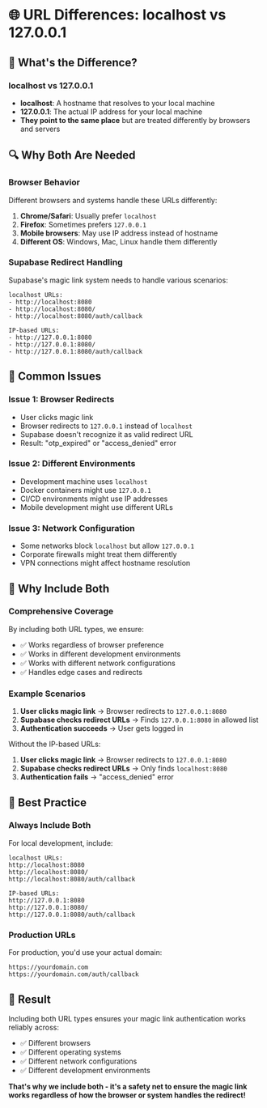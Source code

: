 # 🌐 URL Differences: localhost vs 127.0.0.1

## 🎯 What's the Difference?

### localhost vs 127.0.0.1
- **localhost**: A hostname that resolves to your local machine
- **127.0.0.1**: The actual IP address for your local machine
- **They point to the same place** but are treated differently by browsers and servers

## 🔍 Why Both Are Needed

### Browser Behavior
Different browsers and systems handle these URLs differently:

1. **Chrome/Safari**: Usually prefer `localhost`
2. **Firefox**: Sometimes prefers `127.0.0.1`
3. **Mobile browsers**: May use IP address instead of hostname
4. **Different OS**: Windows, Mac, Linux handle them differently

### Supabase Redirect Handling
Supabase's magic link system needs to handle various scenarios:

```
localhost URLs:
- http://localhost:8080
- http://localhost:8080/
- http://localhost:8080/auth/callback

IP-based URLs:
- http://127.0.0.1:8080
- http://127.0.0.1:8080/
- http://127.0.0.1:8080/auth/callback
```

## 🚨 Common Issues

### Issue 1: Browser Redirects
- User clicks magic link
- Browser redirects to `127.0.0.1` instead of `localhost`
- Supabase doesn't recognize it as valid redirect URL
- Result: "otp_expired" or "access_denied" error

### Issue 2: Different Environments
- Development machine uses `localhost`
- Docker containers might use `127.0.0.1`
- CI/CD environments might use IP addresses
- Mobile development might use different URLs

### Issue 3: Network Configuration
- Some networks block `localhost` but allow `127.0.0.1`
- Corporate firewalls might treat them differently
- VPN connections might affect hostname resolution

## 🎯 Why Include Both

### Comprehensive Coverage
By including both URL types, we ensure:
- ✅ Works regardless of browser preference
- ✅ Works in different development environments
- ✅ Works with different network configurations
- ✅ Handles edge cases and redirects

### Example Scenarios
1. **User clicks magic link** → Browser redirects to `127.0.0.1:8080`
2. **Supabase checks redirect URLs** → Finds `127.0.0.1:8080` in allowed list
3. **Authentication succeeds** → User gets logged in

Without the IP-based URLs:
1. **User clicks magic link** → Browser redirects to `127.0.0.1:8080`
2. **Supabase checks redirect URLs** → Only finds `localhost:8080`
3. **Authentication fails** → "access_denied" error

## 🔧 Best Practice

### Always Include Both
For local development, include:
```
localhost URLs:
http://localhost:8080
http://localhost:8080/
http://localhost:8080/auth/callback

IP-based URLs:
http://127.0.0.1:8080
http://127.0.0.1:8080/
http://127.0.0.1:8080/auth/callback
```

### Production URLs
For production, you'd use your actual domain:
```
https://yourdomain.com
https://yourdomain.com/auth/callback
```

## 🎉 Result

Including both URL types ensures your magic link authentication works reliably across:
- ✅ Different browsers
- ✅ Different operating systems
- ✅ Different network configurations
- ✅ Different development environments

**That's why we include both - it's a safety net to ensure the magic link works regardless of how the browser or system handles the redirect!** 